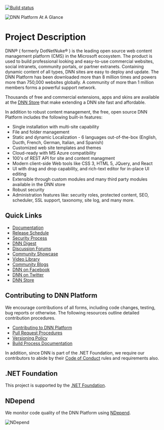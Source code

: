 [![Build status](https://dev.azure.com/dotnet/DNN/_apis/build/status/Dnn.Platform%20%5BCI%5D?branchName=development)](https://dotnet.visualstudio.com/DNN/_build/latest?definitionId=83&branchName=development)

![DNN Platform At A Glance](dnnplatform.png)

# Project Description

DNN® ( formerly DotNetNuke® ) is the leading open source web content management platform (CMS) in the Microsoft ecosystem. The product is used to build professional looking and easy-to-use commercial websites, social intranets, community portals, or partner extranets. Containing dynamic content of all types, DNN sites are easy to deploy and update. The DNN Platform has been downloaded more than 8 million times and powers more than 750,000 websites globally. A community of more than 1 million members forms a powerful support network. 

Thousands of free and commercial extensions, apps and skins are available at the [DNN Store](http://store.dnnsoftware.com/) that make extending a DNN site fast and affordable.

In addition to robust content management, the free, open source DNN Platform includes the following built-in features:

* Single installation with multi-site capability
* File and folder management
* Static and dynamic Localization - 6 languages out-of-the-box (English, Ducth, French, German, Italian, and Spanish)
* Customized web site templates and themes
* Cloud-ready with MS Azure compatibility
* 100's of REST API for site and content managment
* Modern client-side Web tools like CSS 3, HTML 5, JQuery, and React
* UI with drag and drop capability, and rich-text editor for in-place UI editing
* Extensible through custom modules and many third party modules available in the DNN store
* Robust security
* Administration features like: security roles, protected content, SEO, scheduler, SSL support, taxonomy, site log, and many more.

## Quick Links

* [Documentation](https://www.dnndocs.com/)
* [Release Schedule](.github/RELEASE_SCHEDULE.md)
* [Security Process](.github/SECURITY.md)
* [DNN Digest](http://www.dnnsoftware.com/community/participate/subscribe-to-dnn-digest)
* [Discussion Forums](https://dnncommunity.org/forums)
* [Community Showcase](https://dnncommunity.org/Showcase)
* [Video Library](http://www.dnnsoftware.com/videos)
* [Community Blogs](https://dnncommunity.org/blogs)
* [DNN on Facebook](http://www.facebook.com/DNNsoftware)
* [DNN on Twitter](http://www.Twitter.com/DNN)
* [DNN Store](http://store.dnnsoftware.com/)

## Contributing to DNN Platform

We encourage contributions of all forms, including code changes, testing, bug reports or otherwise.  The following resources outline detailed contribution procedures.

* [Contributing to DNN Platform](CONTRIBUTING.md)
* [Pull Request Procedures](.github/PULL_REQUEST_PROCESS.md)
* [Versioning Policy](.github/VERSIONING_POLICY.md)
* [Build Process Documentation](.github/BUILD.md)

In addition, since DNN is part of the .NET Foundation, we require our contributors to abide by their [Code of Conduct](https://www.dotnetfoundation.org/code-of-conduct) rules and requirements also.

## .NET Foundation

This project is supported by the [.NET Foundation](https://dotnetfoundation.org).

## NDepend

We monitor code quality of the DNN Platform using [NDepend](https://www.ndepend.com).

![NDepend](.github/images/PoweredByNDepend.png)
